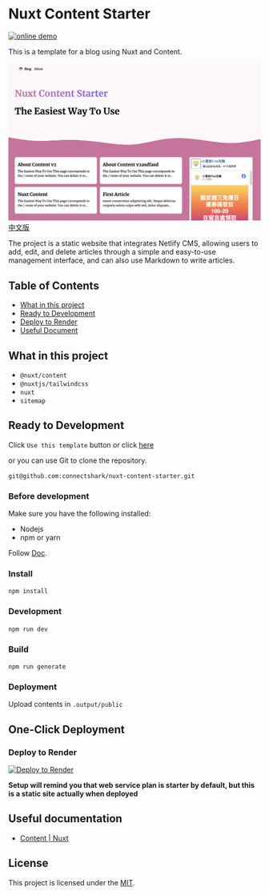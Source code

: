 # Nuxt Content Starter

[![online demo](https://developer.stackblitz.com/img/open_in_stackblitz.svg)](https://stackblitz.com/github/connectshark/nuxt-content-starter)

This is a template for a blog using Nuxt and Content.

![](/readme/cover.png)
[中文版](/readme/zh-tw.md)

The project is a static website that integrates Netlify CMS, allowing users to add, edit, and delete articles through a simple and easy-to-use management interface, and can also use Markdown to write articles.

## Table of Contents

- [What in this project](#what-in-this-project)
- [Ready to Development](#ready-to-development)
- [Deploy to Render](#deploy-to-render)
- [Useful Document](#useful-documentation)

## What in this project

- `@nuxt/content`
- `@nuxtjs/tailwindcss`
- `nuxt`
- `sitemap`

## Ready to Development

Click `Use this template` button or click [here](https://github.com/connectshark/nuxt-content-starter/generate)

or you can use Git to clone the repository.
```
git@github.com:connectshark/nuxt-content-starter.git
```
### Before development
Make sure you have the following installed:
- Nodejs
- npm or yarn

Follow [Doc](https://nuxt.com/docs/getting-started/installation#prerequisites).


### Install

```
npm install
```

### Development

```
npm run dev
```

### Build

```
npm run generate
```

### Deployment

Upload contents in `.output/public`


## One-Click Deployment

### Deploy to Render

[![Deploy to Render](https://render.com/images/deploy-to-render-button.svg)](https://render.com/deploy)

**Setup will remind you that web service plan is starter by default, but this is a static site actually when deployed**

## Useful documentation

- [Content | Nuxt](https://content.nuxtjs.org/)

## License

This project is licensed under the [MIT](https://github.com/connectshark/nuxt-content-starter/blob/main/LICENSE).